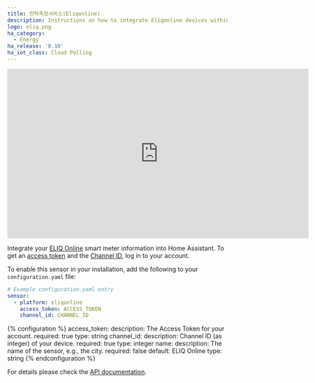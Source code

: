```yaml
---
title: 전력측정서비스(Eliqonline)
description: Instructions on how to integrate Eliqonline devices within Home Assistant.
logo: eliq.png
ha_category:
  - Energy
ha_release: '0.10'
ha_iot_class: Cloud Polling
---
```


<iframe width="690" height="388" src="https://www.youtube.com/embed/xsGO5ORpVF4" frameborder="0" allow="accelerometer; autoplay; encrypted-media; gyroscope; picture-in-picture" allowfullscreen></iframe>

Integrate your [ELIQ Online](https://eliq.io/) smart meter information into Home Assistant. To get an [access token](https://my.eliq.io/user/settings/api) and the [Channel ID](https://my.eliq.io/user/settings/locations), log in to your account.

To enable this sensor in your installation, add the following to your `configuration.yaml` file:

```yaml
# Example configuration.yaml entry
sensor:
  - platform: eliqonline
    access_token: ACCESS_TOKEN
    channel_id: CHANNEL_ID
```

{% configuration %}
access_token:
  description: The Access Token for your account.
  required: true
  type: string
channel_id:
  description: Channel ID (as integer) of your device.
  required: true
  type: integer
name:
  description: The name of the sensor, e.g., the city.
  required: false
  default: ELIQ Online
  type: string
{% endconfiguration %}

For details please check the [API documentation](https://eliq.zendesk.com/hc/en-us/articles/115002708449-API-Eliq-Online).
